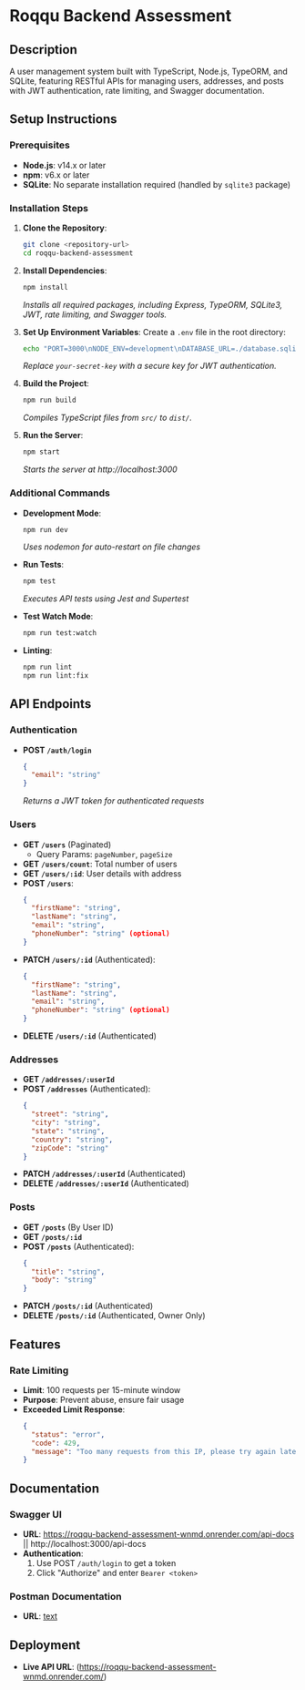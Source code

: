 # Roqqu Backend Assessment

## Description

A user management system built with TypeScript, Node.js, TypeORM, and SQLite, featuring RESTful APIs for managing users, addresses, and posts with JWT authentication, rate limiting, and Swagger documentation.

## Setup Instructions

### Prerequisites

- **Node.js**: v14.x or later
- **npm**: v6.x or later
- **SQLite**: No separate installation required (handled by `sqlite3` package)

### Installation Steps

1. **Clone the Repository**:

   ```bash
   git clone <repository-url>
   cd roqqu-backend-assessment
   ```

2. **Install Dependencies**:

   ```bash
   npm install
   ```

   _Installs all required packages, including Express, TypeORM, SQLite3, JWT, rate limiting, and Swagger tools._

3. **Set Up Environment Variables**:
   Create a `.env` file in the root directory:

   ```bash
   echo "PORT=3000\nNODE_ENV=development\nDATABASE_URL=./database.sqlite\nJWT_SECRET=your-secret-key" > .env
   ```

   _Replace `your-secret-key` with a secure key for JWT authentication._

4. **Build the Project**:

   ```bash
   npm run build
   ```

   _Compiles TypeScript files from `src/` to `dist/`._

5. **Run the Server**:
   ```bash
   npm start
   ```
   _Starts the server at http://localhost:3000_

### Additional Commands

- **Development Mode**:

  ```bash
  npm run dev
  ```

  _Uses nodemon for auto-restart on file changes_

- **Run Tests**:

  ```bash
  npm test
  ```

  _Executes API tests using Jest and Supertest_

- **Test Watch Mode**:

  ```bash
  npm run test:watch
  ```

- **Linting**:
  ```bash
  npm run lint
  npm run lint:fix
  ```

## API Endpoints

### Authentication

- **POST `/auth/login`**
  ```json
  {
    "email": "string"
  }
  ```
  _Returns a JWT token for authenticated requests_

### Users

- **GET `/users`** (Paginated)
  - Query Params: `pageNumber`, `pageSize`
- **GET `/users/count`**: Total number of users
- **GET `/users/:id`**: User details with address
- **POST `/users`**:
  ```json
  {
    "firstName": "string",
    "lastName": "string",
    "email": "string",
    "phoneNumber": "string" (optional)
  }
  ```
- **PATCH `/users/:id`** (Authenticated):
  ```json
  {
    "firstName": "string",
    "lastName": "string",
    "email": "string",
    "phoneNumber": "string" (optional)
  }
  ```
- **DELETE `/users/:id`** (Authenticated)

### Addresses

- **GET `/addresses/:userId`**
- **POST `/addresses`** (Authenticated):
  ```json
  {
    "street": "string",
    "city": "string",
    "state": "string",
    "country": "string",
    "zipCode": "string"
  }
  ```
- **PATCH `/addresses/:userId`** (Authenticated)
- **DELETE `/addresses/:userId`** (Authenticated)

### Posts

- **GET `/posts`** (By User ID)
- **GET `/posts/:id`**
- **POST `/posts`** (Authenticated):
  ```json
  {
    "title": "string",
    "body": "string"
  }
  ```
- **PATCH `/posts/:id`** (Authenticated)
- **DELETE `/posts/:id`** (Authenticated, Owner Only)

## Features

### Rate Limiting

- **Limit**: 100 requests per 15-minute window
- **Purpose**: Prevent abuse, ensure fair usage
- **Exceeded Limit Response**:
  ```json
  {
    "status": "error",
    "code": 429,
    "message": "Too many requests from this IP, please try again later."
  }
  ```

## Documentation

### Swagger UI

- **URL**: https://roqqu-backend-assessment-wnmd.onrender.com/api-docs || http://localhost:3000/api-docs
- **Authentication**:
  1. Use POST `/auth/login` to get a token
  2. Click "Authorize" and enter `Bearer <token>`

### Postman Documentation

- **URL**: [text](https://documenter.getpostman.com/view/31300428/2sAYdkJUnY)

## Deployment

- **Live API URL**: (https://roqqu-backend-assessment-wnmd.onrender.com/)
